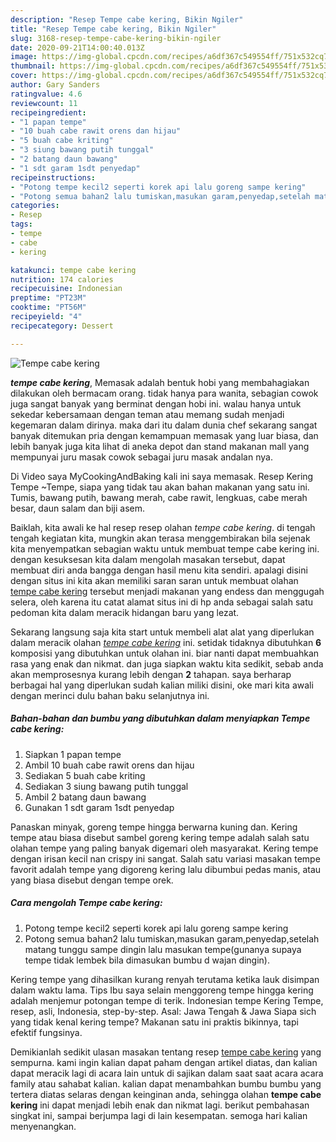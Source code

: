 ```yaml
---
description: "Resep Tempe cabe kering, Bikin Ngiler"
title: "Resep Tempe cabe kering, Bikin Ngiler"
slug: 3168-resep-tempe-cabe-kering-bikin-ngiler
date: 2020-09-21T14:00:40.013Z
image: https://img-global.cpcdn.com/recipes/a6df367c549554ff/751x532cq70/tempe-cabe-kering-foto-resep-utama.jpg
thumbnail: https://img-global.cpcdn.com/recipes/a6df367c549554ff/751x532cq70/tempe-cabe-kering-foto-resep-utama.jpg
cover: https://img-global.cpcdn.com/recipes/a6df367c549554ff/751x532cq70/tempe-cabe-kering-foto-resep-utama.jpg
author: Gary Sanders
ratingvalue: 4.6
reviewcount: 11
recipeingredient:
- "1 papan tempe"
- "10 buah cabe rawit orens dan hijau"
- "5 buah cabe kriting"
- "3 siung bawang putih tunggal"
- "2 batang daun bawang"
- "1 sdt garam 1sdt penyedap"
recipeinstructions:
- "Potong tempe kecil2 seperti korek api lalu goreng sampe kering"
- "Potong semua bahan2 lalu tumiskan,masukan garam,penyedap,setelah matang tunggu sampe dingin lalu masukan tempe(gunanya supaya tempe tidak lembek bila dimasukan bumbu d wajan dingin)."
categories:
- Resep
tags:
- tempe
- cabe
- kering

katakunci: tempe cabe kering 
nutrition: 174 calories
recipecuisine: Indonesian
preptime: "PT23M"
cooktime: "PT56M"
recipeyield: "4"
recipecategory: Dessert

---
```



![Tempe cabe kering](https://img-global.cpcdn.com/recipes/a6df367c549554ff/751x532cq70/tempe-cabe-kering-foto-resep-utama.jpg)

<b><i>tempe cabe kering</i></b>, Memasak adalah bentuk hobi yang membahagiakan dilakukan oleh bermacam orang. tidak hanya para wanita, sebagian cowok juga sangat banyak yang berminat dengan hobi ini. walau hanya untuk sekedar kebersamaan dengan teman atau memang sudah menjadi kegemaran dalam dirinya. maka dari itu dalam dunia chef sekarang sangat banyak ditemukan pria dengan kemampuan memasak yang luar biasa, dan lebih banyak juga kita lihat di aneka depot dan stand makanan mall yang mempunyai juru masak cowok sebagai juru masak andalan nya.

Di Video saya MyCookingAndBaking kali ini saya memasak. Resep Kering Tempe ~Tempe, siapa yang tidak tau akan bahan makanan yang satu ini. Tumis, bawang putih, bawang merah, cabe rawit, lengkuas, cabe merah besar, daun salam dan biji asem.

Baiklah, kita awali ke hal resep resep olahan <i>tempe cabe kering</i>. di tengah tengah kegiatan kita, mungkin akan terasa menggembirakan bila sejenak kita menyempatkan sebagian waktu untuk membuat tempe cabe kering ini. dengan kesuksesan kita dalam mengolah masakan tersebut, dapat membuat diri anda bangga dengan hasil menu kita sendiri. apalagi disini dengan situs ini kita akan memiliki saran saran untuk membuat olahan <u>tempe cabe kering</u> tersebut menjadi makanan yang endess dan menggugah selera, oleh karena itu catat alamat situs ini di hp anda sebagai salah satu pedoman kita dalam meracik hidangan baru yang lezat.


Sekarang langsung saja kita start untuk membeli alat alat yang diperlukan dalam meracik olahan <u><i>tempe cabe kering</i></u> ini. setidak tidaknya dibutuhkan <b>6</b> komposisi yang dibutuhkan untuk olahan ini. biar nanti dapat membuahkan rasa yang enak dan nikmat. dan juga siapkan waktu kita sedikit, sebab anda akan memprosesnya kurang lebih dengan <b>2</b> tahapan. saya berharap berbagai hal yang diperlukan sudah kalian miliki disini, oke mari kita awali dengan merinci dulu bahan baku selanjutnya ini.

<!--inarticleads1-->

##### Bahan-bahan dan bumbu yang dibutuhkan dalam menyiapkan Tempe cabe kering:

1. Siapkan 1 papan tempe
1. Ambil 10 buah cabe rawit orens dan hijau
1. Sediakan 5 buah cabe kriting
1. Sediakan 3 siung bawang putih tunggal
1. Ambil 2 batang daun bawang
1. Gunakan 1 sdt garam 1sdt penyedap


Panaskan minyak, goreng tempe hingga berwarna kuning dan. Kering tempe atau biasa disebut sambel goreng kering tempe adalah salah satu olahan tempe yang paling banyak digemari oleh masyarakat. Kering tempe dengan irisan kecil nan crispy ini sangat. Salah satu variasi masakan tempe favorit adalah tempe yang digoreng kering lalu dibumbui pedas manis, atau yang biasa disebut dengan tempe orek. 

<!--inarticleads2-->

##### Cara mengolah Tempe cabe kering:

1. Potong tempe kecil2 seperti korek api lalu goreng sampe kering
1. Potong semua bahan2 lalu tumiskan,masukan garam,penyedap,setelah matang tunggu sampe dingin lalu masukan tempe(gunanya supaya tempe tidak lembek bila dimasukan bumbu d wajan dingin).


Kering tempe yang dihasilkan kurang renyah terutama ketika lauk disimpan dalam waktu lama. Tips Ibu saya selain menggoreng tempe hingga kering adalah menjemur potongan tempe di terik. Indonesian tempe Kering Tempe, resep, asli, Indonesia, step-by-step. Asal: Jawa Tengah &amp; Jawa Siapa sich yang tidak kenal kering tempe? Makanan satu ini praktis bikinnya, tapi efektif fungsinya. 

Demikianlah sedikit ulasan masakan tentang resep <u>tempe cabe kering</u> yang sempurna. kami ingin kalian dapat paham dengan artikel diatas, dan kalian dapat meracik lagi di acara lain untuk di sajikan dalam saat saat acara acara family atau sahabat kalian. kalian dapat menambahkan bumbu bumbu yang tertera diatas selaras dengan keinginan anda, sehingga olahan <b>tempe cabe kering</b> ini dapat menjadi lebih enak dan nikmat lagi. berikut pembahasan singkat ini, sampai berjumpa lagi di lain kesempatan. semoga hari kalian menyenangkan.
